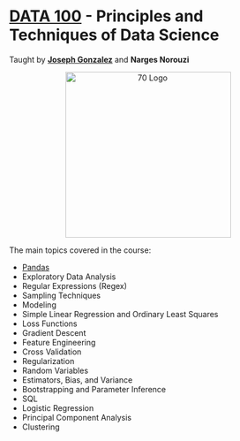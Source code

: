 # [DATA 100](https://ds100.org/sp24/) - Principles and Techniques of Data Science

Taught by [**Joseph Gonzalez**](https://people.eecs.berkeley.edu/~jegonzal/) and **Narges Norouzi**

<p align="center">
    <img src="https://ds100.org/course-notes-su23/data100_logo.png" alt="70 Logo" width="300"/>
</p>

The main topics covered in the course: 
- [Pandas](https://pandas.pydata.org/)
- Exploratory Data Analysis
- Regular Expressions (Regex)
- Sampling Techniques
- Modeling
- Simple Linear Regression and Ordinary Least Squares
- Loss Functions 
- Gradient Descent
- Feature Engineering
- Cross Validation
- Regularization
- Random Variables
- Estimators, Bias, and Variance
- Bootstrapping and Parameter Inference
- SQL
- Logistic Regression
- Principal Component Analysis
- Clustering




